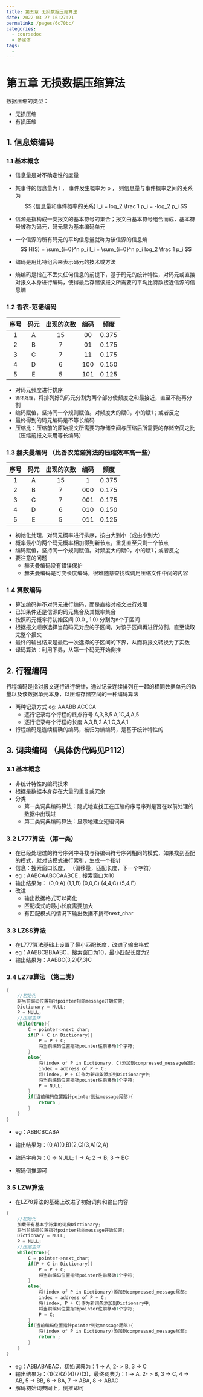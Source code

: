 ```yaml
---
title: 第五章 无损数据压缩算法
date: 2022-03-27 16:27:21
permalink: /pages/6c70bc/
categories: 
  - coursedoc
  - 多媒体
tags: 
  - 
---
```

# 第五章 无损数据压缩算法

数据压缩的类型：

- 无损压缩
- 有损压缩

## 1. 信息熵编码

### 1.1 基本概念

- 信息量是对不确定性的度量

- 某事件的信息量为 I ， 事件发生概率为 p ， 则信息量与事件概率之间的关系为
  $$ {信息量和事件概率的关系}
  I_i = log_2 \frac 1 p_i = -log_2 p_i
  $$

- 信源是指构成一类报文的基本符号的集合；报文由基本符号组合而成，基本符号被称为码元，码元意为基本编码单元

- 一个信源的所有码元的平均信息量就称为该信源的信息熵
  $$
  H(S) = \sum_{i=0}^n p_i I_i = \sum_{i=0}^n p_i log_2 \frac 1 p_i
  $$

- 编码是用比特组合来表示码元的技术或方法

- 熵编码是指在不丢失任何信息的前提下，基于码元的统计特性，对码元或直接对报文本身进行编码，使得最后存储该报文所需要的平均比特数接近信源的信息熵

### 1.2 香农-范诺编码

| 序号 | 码元 | 出现的次数 | 编码 | 频度  |
| :--: | :--: | :--------: | :--: | :---: |
|  1   |  A   |     15     |  00  | 0.375 |
|  2   |  B   |     7      |  01  | 0.175 |
|  3   |  C   |     7      |  11  | 0.175 |
|  4   |  D   |     6      | 100  | 0.150 |
|  5   |  E   |     5      | 101  | 0.125 |

- 对码元频度进行排序
- `循环处理`，将排列好的码元分割为两个部分使频度之和最接近，直至不能再分割
- 编码赋值，坚持同一个规则赋值。对频度大的赋0，小的赋1；或者反之
- 最终得到的码元编码是不等长编码
- 压缩比：压缩前的原始报文所需要的存储空间与压缩后所需要的存储空间之比（压缩前报文采用等长编码）

### 1.3 赫夫曼编码 （比香农范诺算法的压缩效率高一些）

| 序号 | 码元 | 出现的次数 | 编码 | 频度  |
| :--: | :--: | :--------: | :--: | :---: |
|  1   |  A   |     15     |  1   | 0.375 |
|  2   |  B   |     7      | 000  | 0.175 |
|  3   |  C   |     7      | 001  | 0.175 |
|  4   |  D   |     6      | 010  | 0.150 |
|  5   |  E   |     5      | 011  | 0.125 |

- 初始化处理，对码元概率进行排序，按由大到小（或由小到大）
- 概率最小的两个码元概率相加得到新节点，重复直至只剩一个节点
- 编码赋值，坚持同一个规则赋值。对频度大的赋0，小的赋1；或者反之
- 要注意的问题
  - 赫夫曼编码没有错误保护
  - 赫夫曼编码是可变长度编码，很难随意查找或调用压缩文件中间的内容


### 1.4 算数编码

- 算法编码并不对码元进行编码，而是直接对报文进行处理
- 已知条件还是信源的码元集合及其概率集合
- 按照码元概率将初始区间 [0.0 ,  1.0) 分割为n个子区间
- 根据报文顺序选择当前码元对应的子区间，对该子区间再进行分割，直至读取完整个报文
- 最终的输出结果是最后一次选择的子区间的下界，从而将报文转换为了实数
- 译码算法：利用下界，从第一个码元开始倒推



## 2. 行程编码

行程编码是指对报文逐行进行统计，通过记录连续排列在一起的相同数据单元的数量以及该数据单元本身，以压缩存储空间的一种编码算法

- 两种记录方式 eg: AAABB     ACCCA
  - 逐行记录每个行程的终点符号 A,3,B,5     A,1C,4,A,5
  - 逐行记录每个行程的长度 A,3,B,2     A,1,C,3,A,1
- 行程编码是连续精确的编码，被归为熵编码，是基于统计特性的



## 3. 词典编码 （具体伪代码见P112）

### 3.1 基本概念

- 非统计特性的编码技术
- 根据是数据本身存在大量的重复或冗余
- 分类
  - 第一类词典编码算法：隐式地查找正在压缩的序号序列是否在以前处理的数据中出现过
  - 第二类词典编码算法：显示地建立短语词典

### 3.2 L777算法 （第一类）

- 在已经处理过的符号序列中寻找与待编码符号序列相同的模式，如果找到匹配的模式，就对该模式进行索引，生成一个指针
- 信息：搜索窗口长度， （偏移量，匹配长度，下一个字符）
- eg：AABCAABCCAABCE , 搜索窗口为10
- 输出结果为： (0,0,A) (1,1,B) (0,0,C) (4,4,C) (5,4,E)
- 改进
  - 输出数据格式可以简化
  - 匹配模式的最小长度需要加大
  - 有匹配模式的情况下输出数据不捎带next_char

### 3.3 LZSS算法

- 在L777算法基础上设置了最小匹配长度，改进了输出格式
- eg：AABBCBBAABC，搜索窗口为10，最小匹配长度为2
- 输出结果为：AABBC(3,2)(7,3)C

### 3.4 LZ78算法 （第二类）

```c
{
    //初始化
    将当前编码位置指针pointer指向message开始位置;
    Dictionary = NULL;
    P = NULL;
    //压缩主体
    while(true){
		C = pointer->next_char;
        if(P + C in Dictionary){
			P = P + C;
            将当前编码位置指针pointer往前移动1个字符;
        }
        else{
			将(index of P in Dictionary, C)添加到compressed_message尾部;
            index = address of P + C;
            将(index, P + C)作为新词条添加到Dictionary中;
            将当前编码位置指针pointer往前移动1个字符;
            P = NULL;
        }
        if(当前编码位置指针pointer到达message尾部){
			return ;
        }
    }
}
```

- eg：ABBCBCABA

- 输出结果为：(0,A)(0,B)(2,C)(3,A)(2,A)

- 编码字典为：0 -> NULL; 1 -> A; 2 -> B; 3 -> BC

- 解码倒推即可

### 3.5 LZW算法

- 在LZ78算法的基础上改进了初始词典和输出内容
```c
{
    //初始化
    加载带有基本字符集的词典Dictionary;
    将当前编码位置指针pointer指向message开始位置;
    Dictionary = NULL;
    P = NULL;
    //压缩主体
    while(true){
		C = pointer->next_char;
        if(P + C in Dictionary){
			P = P + C;
            将当前编码位置指针pointer往前移动1个字符;
        }
        else{
			将(index of P in Dictionary)添加到compressed_message尾部;
            index = address of P + C;
            将(index, P + C)作为新词条添加到Dictionary中;
            将当前编码位置指针pointer往前移动1个字符;
            P = C;
        }
        if(当前编码位置指针pointer到达message尾部){
            将(index of P in Dictionary)添加到compressed_message尾部;
			return ;
        }
    }
}
```

- eg：ABBABABAC，初始词典为：1 -> A, 2- > B, 3 -> C
- 输出结果为：(1)(2)(2)(4)(7)(3)，最终词典为：1 -> A, 2- > B, 3 -> C, 4 -> AB, 5 -> BB, 6 -> BA, 7 -> ABA, 8 -> ABAC
- 解码初始词典同上，倒推即可



